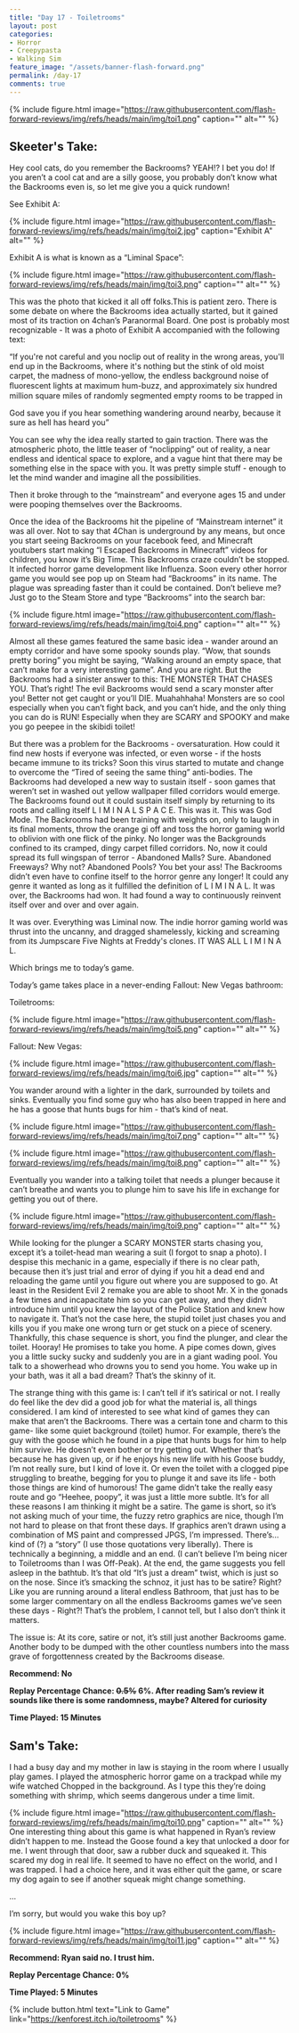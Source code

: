 ```yaml
---
title: "Day 17 - Toiletrooms"
layout: post
categories:
- Horror
- Creepypasta
- Walking Sim
feature_image: "/assets/banner-flash-forward.png"
permalink: /day-17
comments: true
---
```


{% include figure.html image="https://raw.githubusercontent.com/flash-forward-reviews/img/refs/heads/main/img/toi1.png" caption="" alt="" %}

## Skeeter's Take:

Hey cool cats, do you remember the Backrooms? YEAH!? I bet you do!
If you aren’t a cool cat and are a silly goose, you probably don’t know what the Backrooms even is, so let me give you a quick rundown!

See Exhibit A: 

{% include figure.html image="https://raw.githubusercontent.com/flash-forward-reviews/img/refs/heads/main/img/toi2.jpg" caption="Exhibit A" alt="" %}

Exhibit A is what is known as a “Liminal Space”: 

{% include figure.html image="https://raw.githubusercontent.com/flash-forward-reviews/img/refs/heads/main/img/toi3.png" caption="" alt="" %}

This was the photo that kicked it all off folks.This is patient zero. There is some debate on where the Backrooms idea actually started, but it gained most of its traction on 4chan’s Paranormal Board.
One post is probably most recognizable - It was a photo of Exhibit A accompanied with the following text: 

“If you're not careful and you noclip out of reality in the wrong areas, you'll end up in the Backrooms, where it's nothing but the stink of old moist carpet, the madness of mono-yellow, the endless background noise of ﬂuorescent lights at maximum hum-buzz, and approximately six hundred million square miles of randomly segmented empty rooms to be trapped in

God save you if you hear something wandering around nearby, because it sure as hell has heard you” 

You can see why the idea really started to gain traction. There was the atmospheric photo, the  little teaser of “noclipping” out of reality, a near endless and identical space to explore,  and a vague hint that there may be something else in the space with you. 
It was pretty simple stuff - enough to let the mind wander and imagine all the possibilities. 

Then it broke through to the “mainstream” and everyone ages 15 and under were pooping themselves over the Backrooms. 

Once the idea of the Backrooms hit the pipeline of “Mainstream internet” it was all over.  Not to say that 4Chan is underground by any means, but once you start seeing Backrooms on your facebook feed, and Minecraft youtubers start making “I Escaped Backrooms in Minecraft” videos for children, you know it’s Big Time. 
This Backrooms craze couldn’t be stopped. It infected horror game development like Influenza. Soon every other horror game you would see pop up on Steam had “Backrooms” in its name. The plague was spreading faster than it could be contained. 
Don’t believe me? Just go to the Steam Store and type “Backrooms” into the search bar: 

{% include figure.html image="https://raw.githubusercontent.com/flash-forward-reviews/img/refs/heads/main/img/toi4.png" caption="" alt="" %}

Almost all these games featured the same basic idea - wander around an empty corridor and have some spooky sounds play. “Wow, that sounds pretty boring” you might be saying, “Walking around an empty space, that can’t make for a very interesting game”. And you are right. But the Backrooms had a sinister answer to this: THE MONSTER THAT CHASES YOU. That’s right! The evil Backrooms would send a scary monster after you! Better not get caught or you’ll DIE. Muahahhaha! Monsters are so cool especially when you can’t fight back, and you can’t hide, and the only thing you can do is RUN! Especially when they are SCARY and SPOOKY and make you go peepee in the skibidi toilet!

But there was a problem for the Backrooms - oversaturation. How could it find new hosts if everyone was infected, or even worse - if the hosts became immune to its tricks? Soon this virus started to mutate and change to overcome the “Tired of seeing the same thing” anti-bodies. The Backrooms had developed a new way to sustain itself - soon games that weren’t set in washed out yellow wallpaper filled corridors would emerge. The Backrooms found out it could sustain itself simply by returning to its roots and calling itself L I M I N A L S P A C E.
This was it. This was God Mode. The Backrooms had been training with weights on, only to laugh in its final moments, throw the orange gi off and toss the horror gaming world to oblivion with one flick of the pinky. 
No longer was the Backgrounds confined to its cramped, dingy carpet filled corridors. No, now it could spread its full wingspan of terror - Abandoned Malls? Sure. Abandoned Freeways? Why not? Abandoned Pools? You bet your ass!
The Backrooms didn’t even have to confine itself to the horror genre any longer! It could any genre it wanted as long as it fulfilled the definition of L I M I N A L. 
It was over, the Backrooms had won. It had found a way to continuously reinvent itself over and over and over again. 

It was over. Everything was Liminal now. The indie horror gaming world was thrust into the uncanny, and dragged shamelessly, kicking and screaming from its Jumpscare Five Nights at Freddy's clones. 
IT WAS ALL L I M I N A L. 

Which brings me to today’s game. 

Today’s game takes place in a never-ending Fallout: New Vegas bathroom: 

Toiletrooms: 

{% include figure.html image="https://raw.githubusercontent.com/flash-forward-reviews/img/refs/heads/main/img/toi5.png" caption="" alt="" %}

Fallout: New Vegas: 

{% include figure.html image="https://raw.githubusercontent.com/flash-forward-reviews/img/refs/heads/main/img/toi6.jpg" caption="" alt="" %}

You wander around with a lighter in the dark, surrounded by toilets and sinks. Eventually you find some guy who has also been trapped in here and he has a goose that hunts bugs for him - that’s kind of neat. 

{% include figure.html image="https://raw.githubusercontent.com/flash-forward-reviews/img/refs/heads/main/img/toi7.png" caption="" alt="" %}

{% include figure.html image="https://raw.githubusercontent.com/flash-forward-reviews/img/refs/heads/main/img/toi8.png" caption="" alt="" %}

Eventually you wander into a talking toilet that needs a plunger because it can’t breathe and wants you to plunge him to save his life in exchange for getting you out of there. 

{% include figure.html image="https://raw.githubusercontent.com/flash-forward-reviews/img/refs/heads/main/img/toi9.png" caption="" alt="" %}

While looking for the plunger a SCARY MONSTER starts chasing you, except it’s a toilet-head man wearing a suit (I forgot to snap a photo). I despise this mechanic in a game, especially if there is no clear path, because then it’s just trial and error of dying if you hit a dead end and reloading the game until you figure out where you are supposed to go. At least in the Resident Evil 2 remake you are able to shoot Mr. X in the gonads a few times and incapacitate him so you can get away, and they didn’t introduce him until you knew the layout of the Police Station and knew how to navigate it. That’s not the case here, the stupid toilet just chases you and kills you if you make one wrong turn or get stuck on a piece of scenery. 
Thankfully, this chase sequence is short, you find the plunger, and clear the toilet. Hooray! He promises to take you home.  A pipe comes down, gives you a little sucky sucky and suddenly you are in a giant wading pool. You talk to a showerhead who drowns you to send you home. You wake up in your bath, was it all a bad dream? 
That’s the skinny of it. 

The strange thing with this game is: I can’t tell if it’s satirical or not. I really do feel like the dev did a good job for what the material is, all things considered. I am kind of interested to see what kind of games they can make that aren’t the Backrooms. There was a certain tone and charm to this game- like some quiet background (toilet) humor.  For example, there’s the guy with the goose which he found in a pipe that hunts bugs for him to help him survive. He doesn’t even bother or try getting out. Whether that’s because he has given up, or if he enjoys his new life with his Goose buddy, I’m not really sure, but I kind of love it. Or even the toilet with a clogged pipe struggling to breathe, begging for you to plunge it and save its life - both those things are kind of humorous! The game didn’t take the really easy route and go “Heehee, poopy”, it was just a little more subtle. It’s for all these reasons I am thinking it might be a satire.  The game is short, so it’s not asking much of your time, the fuzzy retro graphics are nice, though I’m not hard to please on that front these days. If graphics aren’t drawn using a combination of MS paint and compressed JPGS, I’m impressed. There’s… kind of (?) a “story” (I use those quotations very liberally). There is technically a beginning, a middle and an end. (I can’t believe I’m being nicer to Toiletrooms than I was Off-Peak). At the end, the game suggests you fell asleep in the bathtub. It’s that old “It’s just a dream” twist, which is just so on the nose.  Since it’s smacking the schnoz, it just has to be satire? Right? Like you are running around a literal endless Bathroom, that just has to be some larger commentary on all the endless Backrooms games we’ve seen these days - Right?! That’s the problem, I cannot tell, but I also don’t think it matters. 

The issue is: At its core, satire or not, it’s still just another Backrooms game. Another body to be dumped with the other countless numbers into the mass grave of forgottenness created by the Backrooms disease. 

**Recommend: No**

**Replay Percentage Chance:  ~~0.5%~~  6%. After reading Sam’s review it sounds like there is some randomness, maybe? Altered for curiosity**

**Time Played: 15 Minutes**

## Sam's Take:

I had a busy day and my mother in law is staying in the room where I usually play games. I played the atmospheric horror game on a trackpad while my wife watched Chopped in the background. As I type this they’re doing something with shrimp, which seems dangerous under a time limit.

{% include figure.html image="https://raw.githubusercontent.com/flash-forward-reviews/img/refs/heads/main/img/toi10.png" caption="" alt="" %}
One interesting thing about this game is what happened in Ryan’s review didn’t happen to me. Instead the Goose found a key that unlocked a door for me. I went through that door, saw a rubber duck and squeaked it. This scared my dog in real life. It seemed to have no effect on the world, and I was trapped. I had a choice here, and it was either quit the game, or scare my dog again to see if another squeak might change something.

...

I’m sorry, but would you wake this boy up?

{% include figure.html image="https://raw.githubusercontent.com/flash-forward-reviews/img/refs/heads/main/img/toi11.jpg" caption="" alt="" %}

**Recommend: Ryan said no. I trust him.**

**Replay Percentage Chance: 0%**

**Time Played: 5 Minutes**

{% include button.html text="Link to Game" link="https://kenforest.itch.io/toiletrooms" %}